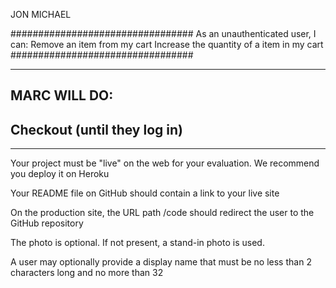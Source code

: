 JON MICHAEL

#################################
As an unauthenticated user, I can:
Remove an item from my cart
Increase the quantity of a item in my cart
#################################

-------------------------------------------------
MARC WILL DO:
-------------------------------------------------
Checkout (until they log in)
-------------------------------------------------

*************************************************
Your project must be "live" on the web for your evaluation. We recommend you deploy it on Heroku

Your README file on GitHub should contain a link to your live site

On the production site, the URL path /code should redirect the user to the GitHub repository

The photo is optional. If not present, a stand-in photo is used.

A user may optionally provide a display name that must be no less than 2 characters long and no more than 32

